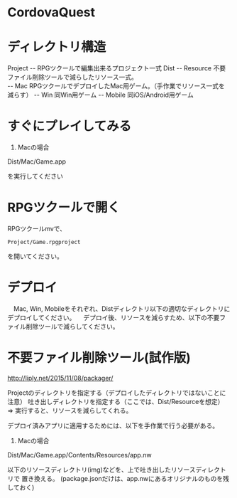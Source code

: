 CordovaQuest
===============

# ディレクトリ構造

 Project -- RPGツクールで編集出来るプロジェクト一式
 Dist 
   -- Resource  不要ファイル削除ツールで減らしたリソース一式。  
   -- Mac       RPGツクールでデプロイしたMac用ゲーム。（手作業でリソース一式を減らす）
   -- Win       同Win用ゲーム
   -- Mobile    同iOS/Android用ゲーム

 

# すぐにプレイしてみる

1. Macの場合

 Dist/Mac/Game.app

を実行してください


# RPGツクールで開く

 RPGツクールmvで、

    Project/Game.rpgproject

を開いてください。

# デプロイ

　Mac, Win, Mobileをそれぞれ、Distディレクトリ以下の適切なディレクトリにデプロイしてください。
　デプロイ後、リソースを減らすため、以下の不要ファイル削除ツールで減らしてください。

# 不要ファイル削除ツール(試作版)

http://liply.net/2015/11/08/packager/

Projectのディレクトリを指定する（デプロイしたディレクトリではないことに注意）
吐き出しディレクトリを指定する（ここでは、Dist/Resourceを想定）
=> 実行すると、リソースを減らしてくれる。

デプロイ済みアプリに適用するためには、以下を手作業で行う必要がある。

1. Macの場合

 Dist/Mac/Game.app/Contents/Resources/app.nw

以下のリソースディレクトリ(img)などを、上で吐き出したリソースディレクトリで
置き換える。
(package.jsonだけは、app.nwにあるオリジナルのものを残しておく)




